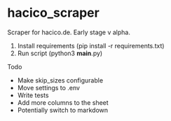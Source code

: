 # hacico_scraper
Scraper for hacico.de. Early stage v alpha.

1. Install requirements (pip install -r requirements.txt)
2. Run script (python3 __main__.py)


Todo
- Make skip_sizes configurable
- Move settings to .env
- Write tests
- Add more columns to the sheet
- Potentially switch to markdown
